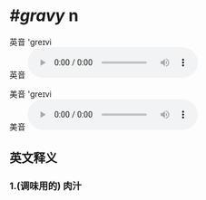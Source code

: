# ***\#gravy*** n
英音 'ɡreɪvi  
英音
<audio src="./media/gravy1_AAC.aac" controls="controls"></audio>

美音 'ɡreɪvi  
美音
<audio src="./media/gravy2_AAC.aac" controls="controls"></audio>



  

英文释义
---
### 1.**(调味用的) 肉汁**  


